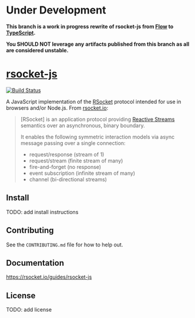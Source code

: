 
# Under Development

**This branch is a work in progress rewrite of rsocket-js from [Flow](https://flow.org/) to [TypeScript](https://www.typescriptlang.org/).**

**You SHOULD NOT leverage any artifacts published from this branch as all are considered unstable.**

# [rsocket-js](https://github.com/rsocket/rsocket-js)

[![Build Status](https://github.com/rsocket/rsocket-js/actions/workflows/test.yml/badge.svg)](https://github.com/rsocket/rsocket-js/actions/workflows/test.yml)

A JavaScript implementation of the [RSocket](https://github.com/rsocket/rsocket)
protocol intended for use in browsers and/or Node.js. From [rsocket.io](http://rsocket.io/):

> [RSocket] is an application protocol providing
> [Reactive Streams](http://www.reactive-streams.org/) semantics over an
> asynchronous, binary boundary.
>
> It enables the following symmetric interaction models via async message
> passing over a single connection:
>
> - request/response (stream of 1)
> - request/stream (finite stream of many)
> - fire-and-forget (no response)
> - event subscription (infinite stream of many)
> - channel (bi-directional streams)

## Install

TODO: add install instructions

## Contributing

See the `CONTRIBUTING.md` file for how to help out.

## Documentation

https://rsocket.io/guides/rsocket-js

## License

TODO: add license
